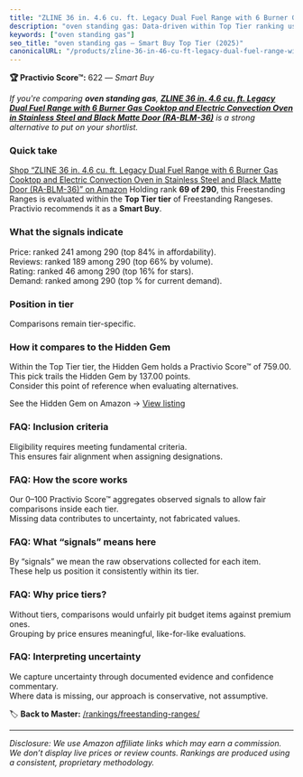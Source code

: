 ```yaml
---
title: "ZLINE 36 in. 4.6 cu. ft. Legacy Dual Fuel Range with 6 Burner Gas Cooktop and Electric Convection Oven in Stainless Steel and Black Matte Door (RA-BLM-36)"
description: "oven standing gas: Data-driven within Top Tier ranking using the Practivio Score™. Positioned by quality, value, demand, findability, momentum."
keywords: ["oven standing gas"]
seo_title: "oven standing gas — Smart Buy Top Tier (2025)"
canonicalURL: "/products/zline-36-in-46-cu-ft-legacy-dual-fuel-range-with-6-burner-gas-cooktop-and-electric-convection-oven-in-stainless-steel-and-black-matte-door-ra-blm-36-B07VH25GBC/"
---
```


**🏆 Practivio Score™:** 622 — _Smart Buy_


*If you're comparing **oven standing gas**, **[ZLINE 36 in. 4.6 cu. ft. Legacy Dual Fuel Range with 6 Burner Gas Cooktop and Electric Convection Oven in Stainless Steel and Black Matte Door (RA-BLM-36)](https://www.amazon.com/dp/B07VH25GBC?tag=practivio-20)** is a strong alternative to put on your shortlist.*
### Quick take
[Shop “ZLINE 36 in. 4.6 cu. ft. Legacy Dual Fuel Range with 6 Burner Gas Cooktop and Electric Convection Oven in Stainless Steel and Black Matte Door (RA-BLM-36)” on Amazon](https://www.amazon.com/dp/B07VH25GBC?tag=practivio-20)
Holding rank **69 of 290**, this Freestanding Ranges is evaluated within the **Top Tier tier** of Freestanding Rangeses.  
Practivio recommends it as a **Smart Buy**.

### What the signals indicate
Price: ranked 241 among 290 (top 84% in affordability).  
Reviews: ranked 189 among 290 (top 66% by volume).  
Rating: ranked 46 among 290 (top 16% for stars).  
Demand: ranked  among 290 (top % for current demand).

### Position in tier
Comparisons remain tier-specific.

### How it compares to the Hidden Gem
Within the Top Tier tier, the Hidden Gem holds a Practivio Score™ of 759.00.  
This pick trails the Hidden Gem by 137.00 points.  
Consider this point of reference when evaluating alternatives.  

See the Hidden Gem on Amazon → [View listing](https://www.amazon.com/dp/B07MYBQKDX?tag=practivio-20)

### FAQ: Inclusion criteria
Eligibility requires meeting fundamental criteria.  
This ensures fair alignment when assigning designations.

### FAQ: How the score works
Our 0–100 Practivio Score™ aggregates observed signals to allow fair comparisons inside each tier.  
Missing data contributes to uncertainty, not fabricated values.

### FAQ: What “signals” means here
By “signals” we mean the raw observations collected for each item.  
These help us position it consistently within its tier.

### FAQ: Why price tiers?
Without tiers, comparisons would unfairly pit budget items against premium ones.  
Grouping by price ensures meaningful, like-for-like evaluations.

### FAQ: Interpreting uncertainty
We capture uncertainty through documented evidence and confidence commentary.  
Where data is missing, our approach is conservative, not assumptive.


🏷️ **Back to Master:** [/rankings/freestanding-ranges/](/rankings/freestanding-ranges/)

---
_Disclosure: We use Amazon affiliate links which may earn a commission. We don’t display live prices or review counts. Rankings are produced using a consistent, proprietary methodology._
